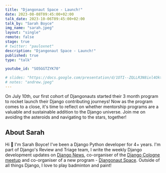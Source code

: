 ```yaml
---
title: "Djangonaut Space - Launch!"
date: 2023-08-08T09:45:00+02:00
talk_date: 2023-10-06T09:45:00+02:00
talk_by: "Sarah Boyce"
img_name: "sarah.jpeg"
layout: "single"
remote: false
stage: true
# twitter: "pauloxnet"
description: "Djangonaut Space - Launch!"
published: true
type: "talk"

youtube_id: "SO5GGTZYK70"

# slides: "https://docs.google.com/presentation/d/1OTI--ZQLLR3N8ixl4OktEwbXfiau_0BNXicl_3j5uYc/edit?usp=sharing"
# notes: "andrew.jpeg"
---
```


On July 10th, our first cohort of Djangonauts started their 3 month program to rocket launch their Django contributing journeys!
Now as the program comes to a close, it's time to reflect on whether mentorship programs are a valuable and sustainable addition to the Django universe. 
Join me on avoiding the asteroids and navigating to the stars, together!

## About Sarah

Hi 👋 I'm Sarah Boyce! I've been a Django Python developer for 4+ years. I'm part of Django's Review and Triage team, I write the weekly Django development updates on [Django News](https://django-news.com/), co-organiser of the [Django Cologne meetup](https://www.meetup.com/koln-django-meetup-gruppe/) and co-organiser of a new program - [Djangonaut Space](https://djangonaut.space/).
Outside of all things Django, I love to play badminton and paint!
